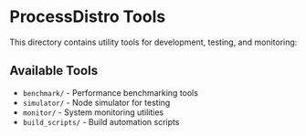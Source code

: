 # ProcessDistro Tools

This directory contains utility tools for development, testing, and monitoring:

## Available Tools

- `benchmark/` - Performance benchmarking tools
- `simulator/` - Node simulator for testing
- `monitor/` - System monitoring utilities
- `build_scripts/` - Build automation scripts
